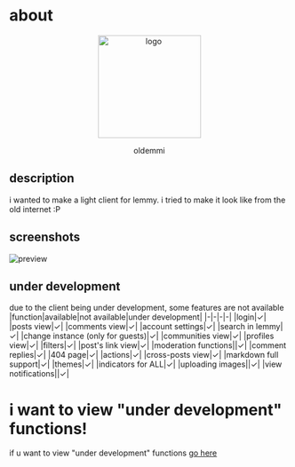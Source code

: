 # about
<p align="center">
  <img src="https://oldemmi.vercel.app/resources/favicon/android-chrome-512x512.png" alt="logo" width="185">
</p>
<p style="text-weight: bold;" align="center">oldemmi</p>

## description 
i wanted to make a light client for lemmy. i tried to make it look like from the old internet :P

## screenshots
![preview](https://github.com/user-attachments/assets/ea474101-9363-47a9-821c-c94294493657)

## under development
due to the client being under development, some features are not available
|function|available|not available|under development|
|-|-|-|-|
|login|✓|
|posts view|✓|
|comments view|✓|
|account settings|✓|
|search in lemmy|✓|
|change instance (only for guests)|✓|
|communities view|✓|
|profiles view|✓|
|filters|✓|
|post's link view|✓|
|moderation functions||✓|
|comment replies|✓|
|404 page|✓|
|actions|✓|
|cross-posts view|✓|
|markdown full support|✓|
|themes|✓|
|indicators for ALL|✓|
|uploading images||✓|
|view notifications||✓|

# i want to view "under development" functions!

if u want to view "under development" functions [go here](https://github.com/lgor360/oldemmi/tree/dev)
